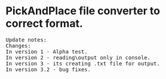 # PickAndPlace file converter to correct format.
<pre>
Update notes:
Changes:
In version 1 - Alpha test.
In version 2 - reading\output only in console.
In version 3 - its creating .txt file for output.
In version 3.2 - bug fixes.
<pre>
